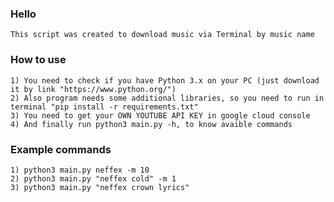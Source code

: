 ### Hello
    This script was created to download music via Terminal by music name

### How to use
    1) You need to check if you have Python 3.x on your PC (just download it by link "https://www.python.org/")
    2) Also program needs some additional libraries, so you need to run in terminal "pip install -r requirements.txt"
    3) You need to get your OWN YOUTUBE API KEY in google cloud console
    4) And finally run python3 main.py -h, to know avaible commands
 
### Example commands
    1) python3 main.py neffex -m 10
    2) python3 main.py "neffex cold" -m 1
    3) python3 main.py "neffex crown lyrics"
